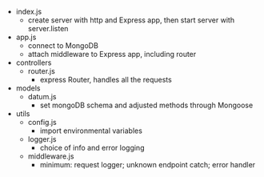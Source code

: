 - index.js
	- create server with http and Express app, then start server with server.listen
- app.js
	- connect to MongoDB
	- attach middleware to Express app, including router
- controllers
	- router.js
		- express Router, handles all the requests
- models
	- datum.js
		- set mongoDB schema and adjusted methods through Mongoose
- utils
	- config.js
		- import environmental variables
	- logger.js
		- choice of info and error logging
	- middleware.js
		- minimum: request logger; unknown endpoint catch; error handler

